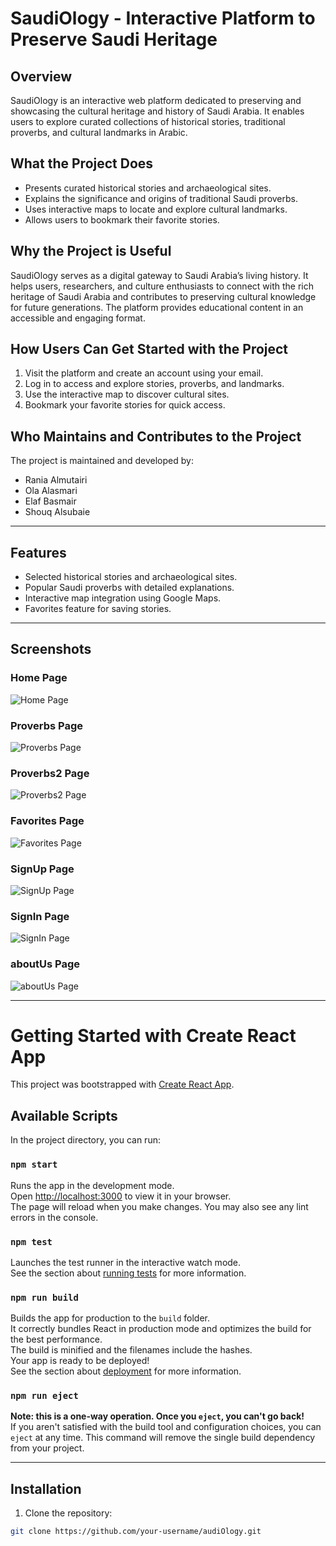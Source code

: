 # SaudiOlogy - Interactive Platform to Preserve Saudi Heritage

## Overview
SaudiOlogy is an interactive web platform dedicated to preserving and showcasing the cultural heritage and history of Saudi Arabia. It enables users to explore curated collections of historical stories, traditional proverbs, and cultural landmarks in Arabic.

## What the Project Does
- Presents curated historical stories and archaeological sites.
- Explains the significance and origins of traditional Saudi proverbs.
- Uses interactive maps to locate and explore cultural landmarks.
- Allows users to bookmark their favorite stories.

## Why the Project is Useful
SaudiOlogy serves as a digital gateway to Saudi Arabia’s living history. It helps users, researchers, and culture enthusiasts to connect with the rich heritage of Saudi Arabia and contributes to preserving cultural knowledge for future generations. The platform provides educational content in an accessible and engaging format.

## How Users Can Get Started with the Project
1. Visit the platform and create an account using your email.
2. Log in to access and explore stories, proverbs, and landmarks.
3. Use the interactive map to discover cultural sites.
4. Bookmark your favorite stories for quick access.



## Who Maintains and Contributes to the Project
The project is maintained and developed by:
- Rania Almutairi
- Ola Alasmari
- Elaf Basmair
- Shouq Alsubaie

---

## Features
- Selected historical stories and archaeological sites.
- Popular Saudi proverbs with detailed explanations.
- Interactive map integration using Google Maps.
- Favorites feature for saving stories.



---
## Screenshots

### Home Page
![Home Page](./screenshots/mainPage.jpg)

### Proverbs Page
![Proverbs Page](./screenshots/Proverbs.jpg)

### Proverbs2 Page
![Proverbs2 Page](./screenshots/Proverbs2.jpg)

### Favorites Page
![Favorites Page](./screenshots/fav.png)
 
### SignUp Page
![SignUp Page](./screenshots/signUp.jpg)

### SignIn Page
![SignIn Page](./screenshots/signIn.jpg)

### aboutUs Page
![aboutUs Page](./screenshots/aboutUspic.png)

---
# Getting Started with Create React App

This project was bootstrapped with [Create React App](https://github.com/facebook/create-react-app).

## Available Scripts

In the project directory, you can run:

### `npm start`
Runs the app in the development mode.  
Open [http://localhost:3000](http://localhost:3000) to view it in your browser.  
The page will reload when you make changes. You may also see any lint errors in the console.

### `npm test`
Launches the test runner in the interactive watch mode.  
See the section about [running tests](https://facebook.github.io/create-react-app/docs/running-tests) for more information.

### `npm run build`
Builds the app for production to the `build` folder.  
It correctly bundles React in production mode and optimizes the build for the best performance.  
The build is minified and the filenames include the hashes.  
Your app is ready to be deployed!  
See the section about [deployment](https://facebook.github.io/create-react-app/docs/deployment) for more information.

### `npm run eject`
**Note: this is a one-way operation. Once you `eject`, you can't go back!**  
If you aren't satisfied with the build tool and configuration choices, you can `eject` at any time. This command will remove the single build dependency from your project.  

---

## Installation

1. Clone the repository:
```bash
git clone https://github.com/your-username/audiOlogy.git
